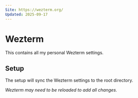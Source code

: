 ```yaml
---
Site: https://wezterm.org/
Updated: 2025-09-17
---
```


# Wezterm

This contains all my personal Wezterm settings.

## Setup

The setup will sync the Wezterm settings to the root directory.

_Wezterm may need to be reloaded to add all changes._

